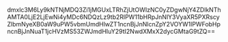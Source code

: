 dmxlc3M6Ly9kNTNjMDQ3Zi1jMGUxLTRhZjUtOWIzNC0yZDgwNjY4ZDlkNThAMTA0LjE2LjEwNi4yMDc6NDQzLz9tb2RlPW11bHRpJnNlY3VyaXR5PXRscyZlbmNyeXB0aW9uPW5vbmUmdHlwZT1ncnBjJnNlcnZpY2VOYW1lPWFobHpncnBjJnNuaT1jcHVzMS53ZWJmdHIuY29tI2NwdXMxX2dycGMtaG9tZQ==
